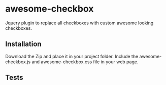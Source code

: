 # awesome-checkbox
Jquery plugin to replace all checkboxes with custom awesome looking checkboxes.



## Installation

Download the Zip and place it in your project folder. Include the awesome-checkbox.js and awesome-checkbox.css file in your web page.

## Tests

